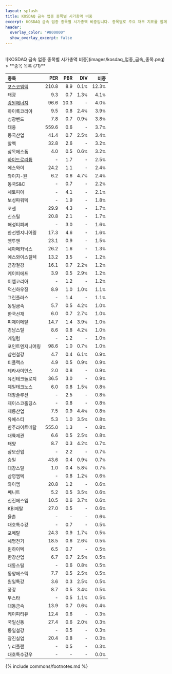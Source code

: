 ```yaml
---
layout: splash
title: KOSDAQ 금속 업종 종목별 시가총액 비중
excerpt: KOSDAQ 금속 업종 종목별 시가총액 비중입니다. 종목별로 주요 재무 지표를 함께 표시합니다.
header:
  overlay_color: "#800000"
  show_overlay_excerpt: false
---
```

<br>
![KOSDAQ 금속 업종 종목별 시가총액 비중](images/kosdaq_업종_금속_종목.png)
<br>
> **종목 목록 (71)**<a id="list"></a>

| **종목** | **PER** | **PBR** | **DIV** | **비중** |
| :------- | ------: | ------: | ------: | -------: |
| [포스코엠텍](/009520/) | 210.8 | 8.9 | 0.1<small>%</small> | 12.3<small>%</small> |
| 태광 | 9.3 | 0.7 | 1.3<small>%</small> | 4.1<small>%</small> |
| [강원에너지](/114190/) | 96.6 | 10.3 | - | 4.0<small>%</small> |
| 하이록코리아 | 9.5 | 0.8 | 2.4<small>%</small> | 3.9<small>%</small> |
| 성광벤드 | 7.8 | 0.7 | 0.9<small>%</small> | 3.8<small>%</small> |
| 태웅 | 559.6 | 0.6 | - | 3.7<small>%</small> |
| 동국산업 | 41.4 | 0.7 | 2.5<small>%</small> | 3.4<small>%</small> |
| 알멕 | 32.8 | 2.6 | - | 3.2<small>%</small> |
| 삼목에스폼 | 4.0 | 0.5 | 0.6<small>%</small> | 3.2<small>%</small> |
| [하이드로리튬](/101670/) | - | 1.7 | - | 2.5<small>%</small> |
| 에스와이 | 24.2 | 1.1 | - | 2.4<small>%</small> |
| 와이지-원 | 6.2 | 0.6 | 4.7<small>%</small> | 2.4<small>%</small> |
| 동국S&C | - | 0.7 | - | 2.2<small>%</small> |
| 세토피아 | - | 4.1 | - | 2.1<small>%</small> |
| 보성파워텍 | - | 1.9 | - | 1.8<small>%</small> |
| 코센 | 29.9 | 4.3 | - | 1.7<small>%</small> |
| 신스틸 | 20.8 | 2.1 | - | 1.7<small>%</small> |
| 해성티피씨 | - | 3.0 | - | 1.6<small>%</small> |
| 한선엔지니어링 | 17.3 | 4.6 | - | 1.6<small>%</small> |
| 엠투엔 | 23.1 | 0.9 | - | 1.5<small>%</small> |
| 세아메카닉스 | 26.2 | 1.6 | - | 1.3<small>%</small> |
| 에스와이스틸텍 | 13.2 | 3.5 | - | 1.2<small>%</small> |
| 금강철강 | 16.1 | 0.7 | 2.2<small>%</small> | 1.2<small>%</small> |
| 케이피에프 | 3.9 | 0.5 | 2.9<small>%</small> | 1.2<small>%</small> |
| 이엠코리아 | - | 1.2 | - | 1.2<small>%</small> |
| 덕신하우징 | 8.9 | 1.0 | 1.0<small>%</small> | 1.1<small>%</small> |
| 그린플러스 | - | 1.4 | - | 1.1<small>%</small> |
| 동일금속 | 5.7 | 0.5 | 4.2<small>%</small> | 1.0<small>%</small> |
| 한국선재 | 6.0 | 0.7 | 2.7<small>%</small> | 1.0<small>%</small> |
| 피제이메탈 | 14.7 | 1.4 | 3.9<small>%</small> | 1.0<small>%</small> |
| 경남스틸 | 8.6 | 0.8 | 4.2<small>%</small> | 1.0<small>%</small> |
| 케일럼 | - | 1.2 | - | 1.0<small>%</small> |
| 포인트엔지니어링 | 98.6 | 1.0 | 0.7<small>%</small> | 1.0<small>%</small> |
| 삼현철강 | 4.7 | 0.4 | 6.1<small>%</small> | 0.9<small>%</small> |
| 티플랙스 | 4.9 | 0.5 | 0.9<small>%</small> | 0.9<small>%</small> |
| 테라사이언스 | 2.0 | 0.8 | - | 0.9<small>%</small> |
| 유진테크놀로지 | 36.5 | 3.0 | - | 0.9<small>%</small> |
| 제일테크노스 | 6.0 | 0.8 | 1.5<small>%</small> | 0.8<small>%</small> |
| 대창솔루션 | - | 2.5 | - | 0.8<small>%</small> |
| 제이스코홀딩스 | - | 0.8 | - | 0.8<small>%</small> |
| 제룡산업 | 7.5 | 0.9 | 4.4<small>%</small> | 0.8<small>%</small> |
| 유에스티 | 5.3 | 1.0 | 3.5<small>%</small> | 0.8<small>%</small> |
| 한주라이트메탈 | 555.0 | 1.3 | - | 0.8<small>%</small> |
| 대륙제관 | 6.6 | 0.5 | 2.5<small>%</small> | 0.8<small>%</small> |
| 태양 | 8.7 | 0.3 | 4.2<small>%</small> | 0.7<small>%</small> |
| 삼보산업 | - | 2.2 | - | 0.7<small>%</small> |
| 승일 | 43.6 | 0.4 | 0.9<small>%</small> | 0.7<small>%</small> |
| 대창스틸 | 1.0 | 0.4 | 5.8<small>%</small> | 0.7<small>%</small> |
| 삼영엠텍 | - | 0.8 | 1.2<small>%</small> | 0.6<small>%</small> |
| 와이엠 | 20.8 | 1.2 | - | 0.6<small>%</small> |
| 쎄니트 | 5.2 | 0.5 | 3.5<small>%</small> | 0.6<small>%</small> |
| 신진에스엠 | 10.5 | 0.6 | 3.7<small>%</small> | 0.6<small>%</small> |
| KBI메탈 | 27.0 | 0.5 | - | 0.6<small>%</small> |
| 율촌 | - | - | - | 0.6<small>%</small> |
| 대호특수강 | - | 0.7 | - | 0.5<small>%</small> |
| 포메탈 | 24.3 | 0.9 | 1.7<small>%</small> | 0.5<small>%</small> |
| 세명전기 | 18.5 | 0.6 | 2.6<small>%</small> | 0.5<small>%</small> |
| 윈하이텍 | 6.5 | 0.7 | - | 0.5<small>%</small> |
| 한창산업 | 6.7 | 0.7 | 2.5<small>%</small> | 0.5<small>%</small> |
| 대동스틸 | - | 0.6 | 0.8<small>%</small> | 0.5<small>%</small> |
| 동양에스텍 | 7.7 | 0.5 | 2.5<small>%</small> | 0.5<small>%</small> |
| 원일특강 | 3.6 | 0.3 | 2.5<small>%</small> | 0.5<small>%</small> |
| 풍강 | 8.7 | 0.5 | 3.4<small>%</small> | 0.5<small>%</small> |
| 부스타 | - | 0.5 | 1.1<small>%</small> | 0.5<small>%</small> |
| 대동금속 | 13.9 | 0.7 | 0.6<small>%</small> | 0.4<small>%</small> |
| 케이피티유 | 12.4 | 0.6 | - | 0.3<small>%</small> |
| 국일신동 | 27.4 | 0.6 | 2.0<small>%</small> | 0.3<small>%</small> |
| 동일철강 | - | 0.5 | - | 0.3<small>%</small> |
| 광진실업 | 20.4 | 0.8 | - | 0.3<small>%</small> |
| 누리플랜 | - | 0.5 | - | 0.3<small>%</small> |
| 대호특수강우 | - | - | - | 0.0<small>%</small> |

{% include commons/footnotes.md %}